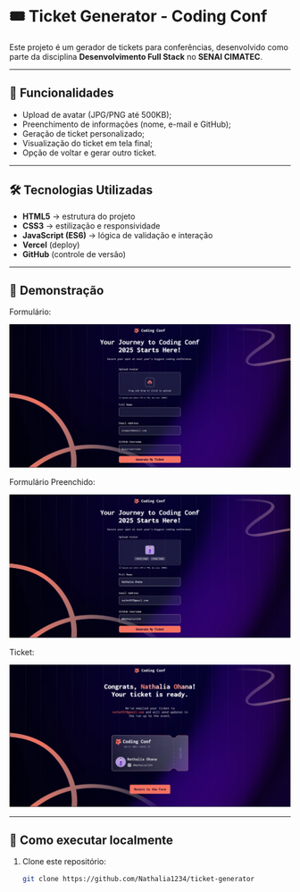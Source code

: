 # 🎟️ Ticket Generator - Coding Conf

Este projeto é um gerador de tickets para conferências, desenvolvido como parte da disciplina **Desenvolvimento Full Stack** no **SENAI CIMATEC**.

---

## 🚀 Funcionalidades

- Upload de avatar (JPG/PNG até 500KB);
- Preenchimento de informações (nome, e-mail e GitHub);
- Geração de ticket personalizado;
- Visualização do ticket em tela final;
- Opção de voltar e gerar outro ticket.

---

## 🛠️ Tecnologias Utilizadas

- **HTML5** → estrutura do projeto
- **CSS3** → estilização e responsividade
- **JavaScript (ES6)** → lógica de validação e interação
- **Vercel** (deploy)
- **GitHub** (controle de versão)

---

## 📸 Demonstração

Formulário:

![alt text](/design/Form_Inicial.png)

Formulário Preenchido:

![alt text](/design/Form_Preenchido.png)

Ticket:

![alt text](/design/Ticket.png)

---

## 📂 Como executar localmente

1. Clone este repositório:
   ```bash
   git clone https://github.com/Nathalia1234/ticket-generator
   ```
